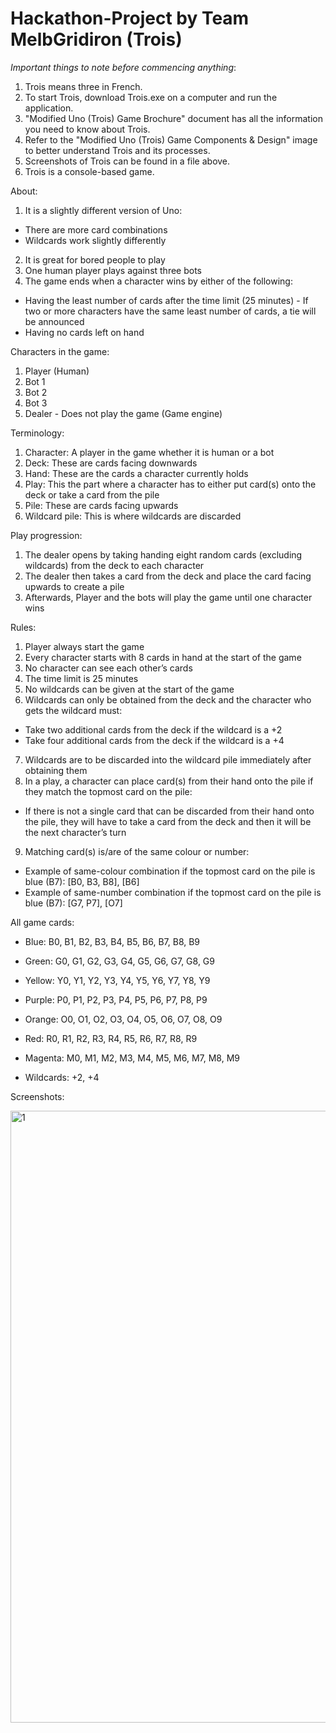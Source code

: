 # Hackathon-Project by Team MelbGridiron (Trois)

*Important things to note before commencing anything*:
1. Trois means three in French.
2. To start Trois, download Trois.exe on a computer and run the application.
3. "Modified Uno (Trois) Game Brochure" document has all the information you need to know about Trois.
4. Refer to the "Modified Uno (Trois) Game Components & Design" image to better understand Trois and its processes.
5. Screenshots of Trois can be found in a file above.
6. Trois is a console-based game.

About:
1. It is a slightly different version of Uno:
- There are more card combinations
- Wildcards work slightly differently
2. It is great for bored people to play
3. One human player plays against three bots
4. The game ends when a character wins by either of the following:
- Having the least number of cards after the time limit (25 minutes) - If two or more characters have the same least number of cards, a tie will be announced
- Having no cards left on hand

Characters in the game:
1. Player (Human)
2. Bot 1
3. Bot 2
4. Bot 3
5. Dealer - Does not play the game (Game engine)


Terminology:
1. Character: A player in the game whether it is human or a bot
2. Deck: These are cards facing downwards
3. Hand: These are the cards a character currently holds
4. Play: This the part where a character has to either put card(s) onto the deck or take a card from the pile
5. Pile: These are cards facing upwards
6. Wildcard pile: This is where wildcards are discarded

Play progression:
1. The dealer opens by taking handing eight random cards (excluding wildcards) from the deck to each character
2. The dealer then takes a card from the deck and place the card facing upwards to create a pile
3. Afterwards, Player and the bots will play the game until one character wins

Rules:
1. Player always start the game
2. Every character starts with 8 cards in hand at the start of the game
3. No character can see each other’s cards
4. The time limit is 25 minutes
5. No wildcards can be given at the start of the game
6. Wildcards can only be obtained from the deck and the character who gets the wildcard must:
- Take two additional cards from the deck if the wildcard is a +2
- Take four additional cards from the deck if the wildcard is a +4
7. Wildcards are to be discarded into the wildcard pile immediately after obtaining them
8. In a play, a character can place card(s) from their hand onto the pile if they match the topmost card on the pile:
- If there is not a single card that can be discarded from their hand onto the pile, they will have to take a card from the deck and then it will be the next character’s turn
9. Matching card(s) is/are of the same colour or number:
- Example of same-colour combination if the topmost card on the pile is blue (B7): [B0, B3, B8], [B6]
- Example of same-number combination if the topmost card on the pile is blue (B7): [G7, P7], [O7]

All game cards:
- Blue: B0, B1, B2, B3, B4, B5, B6, B7, B8, B9

- Green: G0, G1, G2, G3, G4, G5, G6, G7, G8, G9

- Yellow: Y0, Y1, Y2, Y3, Y4, Y5, Y6, Y7, Y8, Y9

- Purple: P0, P1, P2, P3, P4, P5, P6, P7, P8, P9

- Orange: O0, O1, O2, O3, O4, O5, O6, O7, O8, O9

- Red: R0, R1, R2, R3, R4, R5, R6, R7, R8, R9

- Magenta: M0, M1, M2, M3, M4, M5, M6, M7, M8, M9

- Wildcards: +2, +4

Screenshots:

<img width="979" alt="1" src="https://user-images.githubusercontent.com/94183388/151545045-209f4da0-4461-4986-971b-451e5fbc33a4.PNG">

